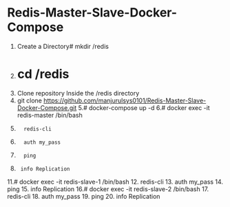 # Redis-Master-Slave-Docker-Compose
1. Create a Directory# mkdir /redis
2. # cd /redis
3. Clone repository Inside the /redis directory
4.    git clone https://github.com/manjurulsys0101/Redis-Master-Slave-Docker-Compose.git
5.# docker-compose up -d
6.# docker exec -it redis-master /bin/bash
7.       redis-cli
8.       auth my_pass
9.       ping
10.      info Replication
11.# docker exec -it redis-slave-1 /bin/bash
12.      redis-cli
13.      auth my_pass
14.      ping
15.      info Replication
16.# docker exec -it redis-slave-2 /bin/bash
17.      redis-cli
18.      auth my_pass
19.      ping
20.      info Replication
